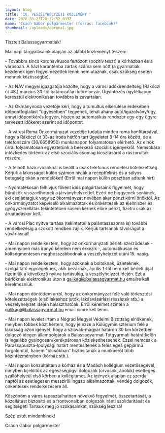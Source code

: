 ```yaml
---
layout: blog
title: '10. VESZÉLYHELYZETI KÖZLEMÉNY '
date: 2020-03-23T20:37:52.033Z
name: 'Csach Gábor polgármester (forrás: facebook)'
thumbnail: /uploads/corona1.jpg
---
```

Tisztelt Balassagyarmatiak!

Mai napi tárgyalásaink alapján az alábbi közleményt teszem:

\- Továbbra sincs koronavírusos fertőzött (pozitív teszt) a kórházban és a városban. A házi karanténba zártak száma sem nőtt (a gyarmatiak kezdenek igen fegyelmezettek lenni: nem utaznak, csak szükség esetén mennek közösségbe).

\- Az NAV megyei igazgatója közölte, hogy a városi adókirendeltség (Rákóczi út 48.) március 30-tól határozatlan időre bezár. Ügyintézés ügyfélkapun keresztül elektronikusan továbbra is zavartalan.

\- Az Okmányiroda vezetője kéri, hogy a tumultus elkerülése érdekében időpontfoglalást "ügyesetben" tegyenek, tehát ahány autó/igazolvány/ügy, annyi időpontkérés legyen, hiszen az automatikus rendszer egy-egy ügyre tervezett időkeret szerint ad időpontot.

\- A városi Roma Önkormányzat vezetője tudatja minden roma honfitársával, hogy a Rákóczi út 33-as iroda hétfőn tart ügyeletet 8-14 óra között, de a telefonszám (30/6658950) munkanapon folyamatosan elérhető. Az elnök úrral folyamatosan egyeztetünk a beérkező szociális igényekről. Nemsokára intézkedés történik az első szociális csomag kiosztásáról a rászorultak részére.

\- A felnőtt háziorvosoknál is beállt a csak telefonos rendelési kötelezettség. Kérjük a lakosságot külön számon hívják a receptfelírás és a súlyos betegség okán a rendelőket! (Erről mai napon külön posztban adtunk hírt)

\- Nyomatékosan felhívjuk főként idős polgártársaink figyelmét, hogy bűnözők visszaélhetnek a járványhelyzettel. Ezért ne higgyenek senkinek, aki családtagjuk vagy az ökormányzat nevében akar pénzt kérni önöktől. Az önkormányzatot képviselő alkalmazottak és önkéntesek az élelmiszer és gyógyszerellátás tekintetében sosem kérnek előre pénzt, fizetni csak az áruátadáskor kell.

\- A városi Piac nyitva tartása (tekintettel a palántaszezonra is) további rendelkezésig a szokott rendben zajlik. Kérjük tartsanak távolságot a vásárlásnál!

\- Mai napon rendelkeztem, hogy az önkormányzati bérleti szerződések - amennyiben más irányú kérelem nem érkezik -, automatikusan és költségmentesen meghosszabbodnak a veszélyhelyzet utáni 15. napig.

\- Mai napon rendelkeztem, hogy azoknak a boltoknak, üzleteknek, szolgáltató egységeknek, akik bezárnak, április 1-től nem kell bérleti díjat fizetniük a következő nyitva tartásukig, a veszélyhelyzet idején. Ezt a bérlőknek elektronikus úton a galikagi@balassagyarmat.hu emailre kell kérelmezniük.

\- Mai napon döntöttem arról, hogy az önkormányzat felé való törlesztési kötelezettségek (első lakáshoz jutók, lakásvásárlási részletek stb.) a veszélyhelyzet idején halaszthatóak. Erről kérelmet szintén a galikagi@balassagyarmat.hu email címre kell tenni.

\- Mai napon levelet írtam a Nógrád Megyei Védelmi Bizottság elnökének, melyben többek közt kértem, hogy jelezze a Külügyminisztérium felé a lakosság azon igényét, hogy a szlovák-magyar határon 30 km körzetben dolgozó idegen állampolgárok a Balassagyarmat-Tótgyarmati határátkelőn is legalább gyalogosan/kerékpárosan közlekedhessenek. Ezzel nemcsak a Parassapuszta-Ipolysági határt mentesítenék a felesleges gépjármű forgalomtól, hanem "olcsóbban" biztosítanák a munkaerőt több közintézményben (kórház stb.).

\- Mai napon konzultáltam a kórház és a Madách kollégium vezetőségével, melyben kijelöltük az egészségügyi dolgozók (orvosok, ápolók) esetleges szállóhelyéül első körben a kollégiumot. Az igények alapján ez szerdai naptól az esetlegesen messziről ingázó alkalmazottak, vendég dolgozók, önkéntesek rendelkezésére áll.

Köszönöm a város tapasztalhatóan növekvő fegyelmét, összetartását, a közellátást biztosító és a frontvonalban dolgozók iránti szolidaritását és segítségét! Tartsuk meg jó szokásainkat, szükség lesz rá!

Szép estét mindenkinek!

Csach Gábor polgármester